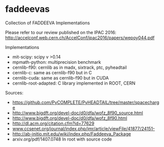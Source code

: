 # faddeevas
Collection of FADDEEVA Implementations

Please refer to our review published on the IPAC 2016:
http://accelconf.web.cern.ch/AccelConf/ipac2016/papers/wepoy044.pdf

Implementations

  + mit-scipy: scipy v >0.14
  + mpmath-python: multiprecision benchmark
  + cernlib-f90: cernlib as in madx, sixtrack, ptc, pyheadtail
  + cernlib-c: same as cernlib-f90 but in C
  + cernlib-cuda: same as cernlib-f90 but in CUDA
  + cernlib-root-adapted: C library implemented in ROOT, CERN


Sources:
  + https://github.com/PyCOMPLETE/PyHEADTAIL/tree/master/spacecharge
  + http://www.bigdft.org/devel-doc/d0/dfa/wofz_8f90_source.html
  + http://www.bigdft.org/devel-doc/d0/dfa/wofz_8f90.html
  + http://dl.acm.org/citation.cfm?id=77629
  + www.ccsenet.org/journal/index.php/jmr/article/viewFile/41877/24151-
  + http://ab-initio.mit.edu/wiki/index.php/Faddeeva_Package
  + arxiv.org/pdf/1407.0748 In root with source code
